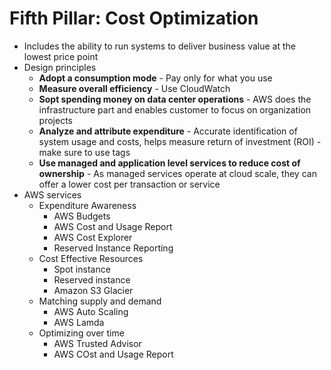 # Fifth Pillar: Cost Optimization

- Includes the ability to run systems to deliver business value at the lowest price point
- Design principles
    - **Adopt a consumption mode** - Pay only for what you use
    - **Measure overall efficiency** - Use CloudWatch
    - **Sopt spending money on data center operations** - AWS does the infrastructure part and enables customer to focus on organization projects
    - **Analyze and attribute expenditure** - Accurate identification of system usage and costs, helps measure return of investment (ROI) - make sure to use tags
    - **Use managed and application level services to reduce cost of ownership** - As managed services operate at cloud scale, they can offer a lower cost per transaction or service
- AWS services
    - Expenditure Awareness
        - AWS Budgets
        - AWS Cost and Usage Report
        - AWS Cost Explorer
        - Reserved Instance Reporting
    - Cost Effective Resources
        - Spot instance
        - Reserved instance
        - Amazon S3 Glacier
    - Matching supply and demand
        - AWS Auto Scaling
        - AWS Lamda
    - Optimizing over time
        - AWS Trusted Advisor
        - AWS COst and Usage Report